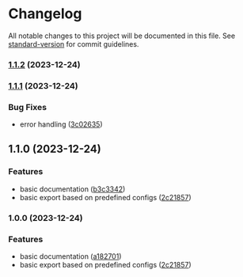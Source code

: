 # Changelog

All notable changes to this project will be documented in this file. See [standard-version](https://github.com/conventional-changelog/standard-version) for commit guidelines.

### [1.1.2](https://github.com/chrisrickenbacher/sheets-csv-addon/compare/v1.1.1...v1.1.2) (2023-12-24)

### [1.1.1](https://github.com/chrisrickenbacher/sheets-csv-addon/compare/v1.1.0...v1.1.1) (2023-12-24)


### Bug Fixes

* error handling ([3c02635](https://github.com/chrisrickenbacher/sheets-csv-addon/commit/3c0263519291a9685baa7e331baaedc05ef2679f))

## 1.1.0 (2023-12-24)


### Features

* basic documentation ([b3c3342](https://github.com/chrisrickenbacher/sheets-csv-addon/commit/b3c3342a1a02758b24e55798b8b0240f2581e685))
* basic export based on predefined configs ([2c21857](https://github.com/chrisrickenbacher/sheets-csv-addon/commit/2c21857475b98f47822406653ccfa68f736f0f65))

### 1.0.0 (2023-12-24)

### Features

* basic documentation ([a182701](https://github.com/chrisrickenbacher/sheets-csv-addon/commit/a1827015b8f62ea79344b2e63fcd0dffaeebef39))
* basic export based on predefined configs ([2c21857](https://github.com/chrisrickenbacher/sheets-csv-addon/commit/2c21857475b98f47822406653ccfa68f736f0f65))
